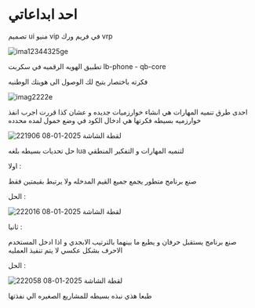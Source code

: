 # احد ابداعاتي 


تصميم ui  منيو vip في فريم ورك vrp 


![ima12344325ge](https://github.com/user-attachments/assets/33a3e3ae-1df0-4ddb-a400-0ad61f98eb4c)


تطبيق الهويه الرقميه في سكربت lb-phone - qb-core

فكرته باختصار يتيح لك الوصول الى هويتك الوطنيه

![imag2222e](https://github.com/user-attachments/assets/c12cb72f-2b43-4116-b343-58c42589c198)


احدى طرق تنميه المهارات هي انشاء خوارزميات جديده 
و عشان كذا قررت اجرب انفذ خوارزميه بسيطه فكرتها هي ادخال الكود في وضع خمول لمده محدده 

![لقطة الشاشة 2025-01-08 221906](https://github.com/user-attachments/assets/1606748a-e2f6-431a-a50b-651dfbbde331)


حل تحديات بسيطه بلغه lua لتنميه المهارات و التفكير المنطقي 


اولا :

صنع برنامج متطور يجمع جميع القيم المدخله ولا يرتبط بقيمتين فقط

الحل :

![لقطة الشاشة 2025-01-08 222016](https://github.com/user-attachments/assets/1c52ead5-97ba-4019-8313-be87840fc1d8)

ثانيا :

صنع برنامج يستقبل حرفان و يطبع ما بينهما بالترتيب الابجدي  و اذا ادخل المستخدم الاحرف بشكل عكسي لا يتم تنفيذ العمليه 

الحل :

![لقطة الشاشة 2025-01-08 222058](https://github.com/user-attachments/assets/52f29324-36e4-4bfd-acaa-87eadbe7557e)


طبعا هذي نبذه بسيطه للمشاريع الصغيره الي نفذتها 

